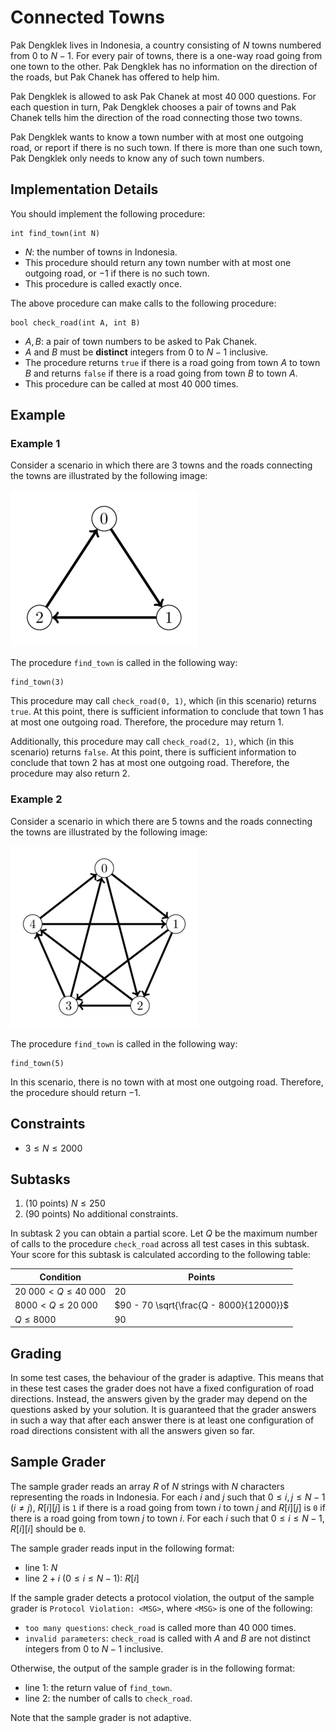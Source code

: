 # Connected Towns

Pak Dengklek lives in Indonesia, a country consisting of $N$ towns numbered from $0$ to $N - 1$.
For every pair of towns, there is a one-way road going from one town to the other.
Pak Dengklek has no information on the direction of the roads, but Pak Chanek has offered to help him.

Pak Dengklek is allowed to ask Pak Chanek at most $40\;000$ questions.
For each question in turn, Pak Dengklek chooses a pair of towns and Pak Chanek tells him the direction of the road connecting those two towns.

Pak Dengklek wants to know a town number with at most one outgoing road, or report if there is no such town.
If there is more than one such town, Pak Dengklek only needs to know any of such town numbers.


## Implementation Details

You should implement the following procedure:

```
int find_town(int N)
```

* $N$: the number of towns in Indonesia.
* This procedure should return any town number with at most one outgoing road, or $-1$ if there is no such town.
* This procedure is called exactly once.

The above procedure can make calls to the following procedure:

```
bool check_road(int A, int B)
```

* $A, B$: a pair of town numbers to be asked to Pak Chanek.
* $A$ and $B$ must be **distinct** integers from $0$ to $N - 1$ inclusive.
* The procedure returns `true` if there is a road going from town $A$ to town $B$ and returns `false` if there is a road going from town $B$ to town $A$.
* This procedure can be called at most $40\;000$ times.


## Example

### Example 1

Consider a scenario in which there are $3$ towns and the roads connecting the towns are illustrated by the following image:

![](towns-1.png)

The procedure `find_town` is called in the following way:

```
find_town(3)
```

This procedure may call `check_road(0, 1)`, which (in this scenario) returns `true`. At this point, there is sufficient information to conclude that town $1$ has at most one outgoing road.
Therefore, the procedure may return $1$.

Additionally, this procedure may call `check_road(2, 1)`, which (in this scenario) returns `false`. At this point, there is sufficient information to conclude that town $2$ has at most one outgoing road.
Therefore, the procedure may also return $2$.

### Example 2

Consider a scenario in which there are $5$ towns and the roads connecting the towns are illustrated by the following image:

![](towns-2.png)

The procedure `find_town` is called in the following way:

```
find_town(5)
```

In this scenario, there is no town with at most one outgoing road.
Therefore, the procedure should return $-1$.


## Constraints

* $3 \le N \le 2000$


## Subtasks

1. (10 points) $N \le 250$
1. (90 points) No additional constraints.

In subtask 2 you can obtain a partial score.
Let $Q$ be the maximum number of calls to the procedure `check_road` across all test cases in this subtask.
Your score for this subtask is calculated according to the following table:

| Condition                   | Points                                  |
| --------------------------- | --------------------------------------- |
| $20\;000 \lt Q \le 40\;000$ | $20$                                    |
| $8000 \lt Q \le 20\;000$    | $90 - 70 \sqrt{\frac{Q - 8000}{12000}}$ |
| $Q \le 8000$                | $90$                                    |


## Grading

In some test cases, the behaviour of the grader is adaptive.
This means that in these test cases the grader does not have a fixed configuration of road directions.
Instead, the answers given by the grader may depend on the questions asked by your solution.
It is guaranteed that the grader answers in such a way that after each answer there is at least one configuration of road directions consistent with all the answers given so far.


## Sample Grader

The sample grader reads an array $R$ of $N$ strings with $N$ characters representing the roads in Indonesia.
For each $i$ and $j$ such that $0 \le i, j \le N - 1$ ($i \ne j$), $R[i][j]$ is `1` if there is a road going from town $i$ to town $j$ and $R[i][j]$ is `0` if there is a road going from town $j$ to town $i$.
For each $i$ such that $0 \le i \le N - 1$, $R[i][i]$ should be `0`.

The sample grader reads input in the following format:

* line $1$: $N$
* line $2 + i$ ($0 \le i \le N - 1$): $R[i]$

If the sample grader detects a protocol violation, the output of the sample grader is `Protocol Violation: <MSG>`, where `<MSG>` is one of the following:

* `too many questions`: `check_road` is called more than $40\;000$ times.
* `invalid parameters`: `check_road` is called with $A$ and $B$ are not distinct integers from $0$ to $N - 1$ inclusive.

Otherwise, the output of the sample grader is in the following format:

* line $1$: the return value of `find_town`.
* line $2$: the number of calls to `check_road`.

Note that the sample grader is not adaptive.
